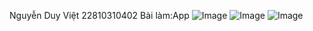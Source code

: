 Nguyễn Duy Việt
22810310402
Bài làm:App
![Image](https://github.com/user-attachments/assets/5a987025-d144-4a8d-85f4-072180d73554)
![Image](https://github.com/user-attachments/assets/7cd0b396-e148-451a-8f7e-943dd6783205)
![Image](https://github.com/user-attachments/assets/23f6df26-c429-4261-8633-0d413b4081da)
